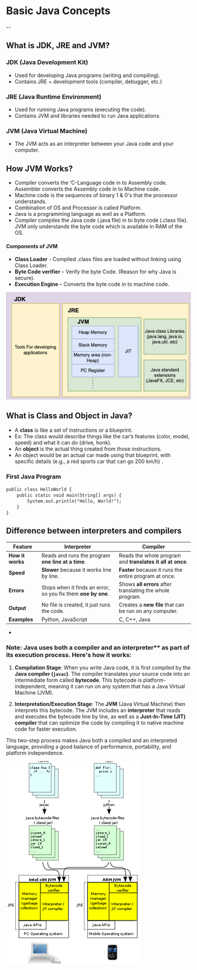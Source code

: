 # Basic Java Concepts
--

## What is JDK, JRE and JVM?
### JDK (Java Development Kit)
* Used for developing Java programs (writing and compiling).
* Contains JRE + development tools (compiler, debugger, etc.)  

### JRE (Java Runtime Environment)
* Used for running Java programs (executing the code).
* Contains JVM and libraries needed to run Java applications. 

### JVM (Java Virtual Machine)
* The JVM acts as an interpreter between your Java code and your computer. 

## How JVM Works?
* Compiler converts the ‘C-Language code in to Assembly code. Assembler converts the Assembly code in to Machine code.
* Machine code is the sequences of binary 1 & 0's that the processor understands. 
* Combination of OS and Processor is called Platform.
* Java is a programming language as well as a Platform.
* Compiler compiles the Java code (.java file) in to byte code (.class file). JVM only understands the byte code which is available in RAM of the OS.

#### Components of JVM
* **Class Loader** - Compiled .class files are loaded without linking using Class Loader.
* **Byte Code verifier** – Verify the byte Code. (Reason for why Java is secure).
* **Execution Engine** – Converts the byte code in to machine code.

![Components of JDK!](./Images/JDK_JRE_JVM_ss.png "Components of JDK")

## What is Class and Object in Java?
* A **class** is like a set of instructions or a blueprint.
* Ex: The class would describe things like the car’s features (color, model, speed) and what it can do (drive, honk). 
* An **object** is the actual thing created from those instructions. 
* An object would be an actual car made using that blueprint, with specific details (e.g., a red sports car that can go 200 km/h) .

### First Java Program
    public class HelloWorld {
        public static void main(String[] args) {
            System.out.println("Hello, World!");
        }
    }

## Difference between interpreters and compilers

| **Feature**              | **Interpreter**                              | **Compiler**                                 |
|--------------------------|----------------------------------------------|----------------------------------------------|
| **How it works**          | Reads and runs the program **one line at a time**. | Reads the whole program and **translates it all at once**. |
| **Speed**                 | **Slower** because it works line by line.    | **Faster** because it runs the entire program at once. |
| **Errors**                | Stops when it finds an error, so you fix them **one by one**. | Shows **all errors** after translating the whole program. |
| **Output**                | No file is created, it just runs the code.   | Creates a **new file** that can be run on any computer. |
| **Examples**              | Python, JavaScript                          | C, C++, Java                                  |

-
### Note: Java uses both a compiler and an interpreter** as part of its execution process. Here's how it works:

1. **Compilation Stage**: When you write Java code, it is first compiled by the **Java compiler (`javac`)**. The compiler translates your source code into an intermediate form called **bytecode**. This bytecode is platform-independent, meaning it can run on any system that has a Java Virtual Machine (JVM).

2. **Interpretation/Execution Stage**: The **JVM** (Java Virtual Machine) then interprets this bytecode. The JVM includes an **interpreter** that reads and executes the bytecode line by line, as well as a **Just-In-Time (JIT) compiler** that can optimize the code by compiling it to native machine code for faster execution.

This two-step process makes Java both a compiled and an interpreted language, providing a good balance of performance, portability, and platform independence.

![Interperter_Compiler!](./Images/Interperter_Compiler.png "Interperter & Compiler")